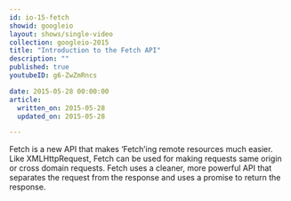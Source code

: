 ```yaml
---
id: io-15-fetch
showid: googleio
layout: shows/single-video
collection: googleio-2015
title: "Introduction to the Fetch API"
description: ""
published: true
youtubeID: g6-ZwZmRncs

date: 2015-05-28 00:00:00
article:
  written_on: 2015-05-28
  updated_on: 2015-05-28

---
```


Fetch is a new API that makes ‘Fetch’ing remote resources much easier. Like XMLHttpRequest, 
Fetch can be used for making requests same origin or cross domain requests. Fetch uses a cleaner, 
more powerful API that separates the request from the response and uses a promise to return the response.